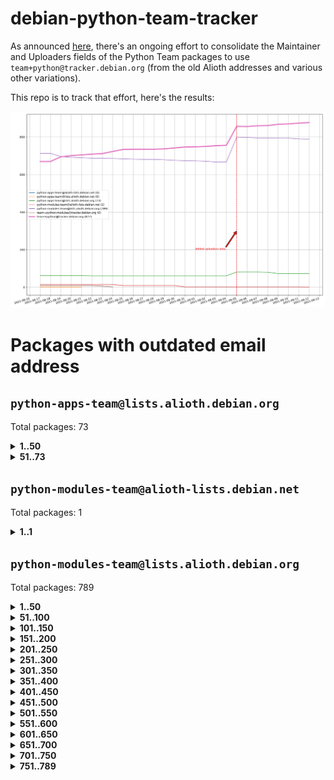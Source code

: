 # debian-python-team-tracker



As announced [here](https://lists.debian.org/debian-python/2021/08/msg00006.html), there's an ongoing effort to consolidate the Maintainer and Uploaders fields of the Python Team packages to use `team+python@tracker.debian.org` (from the old Alioth addresses and various other variations).



This repo is to track that effort, here's the results:



![Python team emails](images/python_team_emails.svg)


# Packages with outdated email address

## `python-apps-team@lists.alioth.debian.org`
Total packages: 73
<details>
<summary><b>1..50</b></summary>


| # | Package | Version |
| --- | --- | --- |
| 1 | [alot](https://tracker.debian.org/alot) | 0.9.1-2 |
| 2 | [archmage](https://tracker.debian.org/archmage) | 1:0.4.2.1-1 |
| 3 | [beets](https://tracker.debian.org/beets) | 1.4.9-7 |
| 4 | [ctop](https://tracker.debian.org/ctop) | 1.0.0-2.1 |
| 5 | [cython](https://tracker.debian.org/cython) | 0.29.14-1 |
| 6 | [db2twitter](https://tracker.debian.org/db2twitter) | 0.6-1.1 |
| 7 | [dirtbike](https://tracker.debian.org/dirtbike) | 0.3-7 |
| 8 | [discodos](https://tracker.debian.org/discodos) | 1.0~rc2-1 |
| 9 | [dkimpy-milter](https://tracker.debian.org/dkimpy-milter) | 1.2.2-1 |
| 10 | [dodgy](https://tracker.debian.org/dodgy) | 0.1.9-3 |
| 11 | [dot2tex](https://tracker.debian.org/dot2tex) | 2.11.3-2 |
| 12 | [droidlysis](https://tracker.debian.org/droidlysis) | 3.2.1-1 |
| 13 | [eric](https://tracker.debian.org/eric) | 21.1+ds1-1 |
| 14 | [etm](https://tracker.debian.org/etm) | 3.2.30-1.1 |
| 15 | [firmware-microbit-micropython](https://tracker.debian.org/firmware-microbit-micropython) | 1.0.1-2 |
| 16 | [flatlatex](https://tracker.debian.org/flatlatex) | 0.8-1.1 |
| 17 | [freealchemist](https://tracker.debian.org/freealchemist) | 0.5-1.1 |
| 18 | [gaupol](https://tracker.debian.org/gaupol) | 1.9-1 |
| 19 | [ghp-import](https://tracker.debian.org/ghp-import) | 0.5.5-2 |
| 20 | [gitinspector](https://tracker.debian.org/gitinspector) | 0.4.4+dfsg-9 |
| 21 | [gui-ufw](https://tracker.debian.org/gui-ufw) | 20.04.1-1 |
| 22 | [httpcode](https://tracker.debian.org/httpcode) | 0.6-1 |
| 23 | [isbg](https://tracker.debian.org/isbg) | 2.3.1-1 |
| 24 | [itstool](https://tracker.debian.org/itstool) | 2.0.6-1 |
| 25 | [j2cli](https://tracker.debian.org/j2cli) | 0.3.12b-2 |
| 26 | [jeepyb](https://tracker.debian.org/jeepyb) | 0+20190513-1 |
| 27 | [kanboard-cli](https://tracker.debian.org/kanboard-cli) | 0.0.2-1.1 |
| 28 | [kazam](https://tracker.debian.org/kazam) | 1.4.5-4 |
| 29 | [khard](https://tracker.debian.org/khard) | 0.17.0-1 |
| 30 | [legit](https://tracker.debian.org/legit) | 1.2.0.post0-1 |
| 31 | [lightyears](https://tracker.debian.org/lightyears) | 1.4-2 |
| 32 | [mayavi2](https://tracker.debian.org/mayavi2) | 4.7.1-2 |
| 33 | [membernator](https://tracker.debian.org/membernator) | 1.1.0-2 |
| 34 | [menulibre](https://tracker.debian.org/menulibre) | 2.2.1-1 |
| 35 | [muttdown](https://tracker.debian.org/muttdown) | 0.3.4-1 |
| 36 | [nfoview](https://tracker.debian.org/nfoview) | 1.28-1 |
| 37 | [pandoc-plantuml-filter](https://tracker.debian.org/pandoc-plantuml-filter) | 0.1.1-2 |
| 38 | [pdfarranger](https://tracker.debian.org/pdfarranger) | 1.6.2-1 |
| 39 | [pdfposter](https://tracker.debian.org/pdfposter) | 0.7.post1-1 |
| 40 | [pelican](https://tracker.debian.org/pelican) | 4.0.1+dfsg-1.1 |
| 41 | [pipenv](https://tracker.debian.org/pipenv) | 11.9.0-1.1 |
| 42 | [policyd-rate-limit](https://tracker.debian.org/policyd-rate-limit) | 1.0.1.1-1 |
| 43 | [powerline-gitstatus](https://tracker.debian.org/powerline-gitstatus) | 1.3.1-2 |
| 44 | [prospector](https://tracker.debian.org/prospector) | 1.1.7-2 |
| 45 | [puddletag](https://tracker.debian.org/puddletag) | 2.0.1-2 |
| 46 | [pybik](https://tracker.debian.org/pybik) | 3.0-3.1 |
| 47 | [pydocstyle](https://tracker.debian.org/pydocstyle) | 2.1.1-1 |
| 48 | [pydoctor](https://tracker.debian.org/pydoctor) | 19.11.0+git20200303.47424e7-1 |
| 49 | [pyp](https://tracker.debian.org/pyp) | 2.12-2 |
| 50 | [pypass](https://tracker.debian.org/pypass) | 0.2.1-1.1 |
</details>
<details>
<summary><b>51..73</b></summary>

| # | Package | Version |
| --- | --- | --- |
| 51 | [python-miio](https://tracker.debian.org/python-miio) | 0.5.0.1-1 |
| 52 | [pytrainer](https://tracker.debian.org/pytrainer) | 2.0.2-1 |
| 53 | [rabbitvcs](https://tracker.debian.org/rabbitvcs) | 0.18-2 |
| 54 | [radon](https://tracker.debian.org/radon) | 4.1.0+dfsg-1 |
| 55 | [retweet](https://tracker.debian.org/retweet) | 0.10-1.1 |
| 56 | [rst2pdf](https://tracker.debian.org/rst2pdf) | 0.98-1 |
| 57 | [sen](https://tracker.debian.org/sen) | 0.6.1-0.1 |
| 58 | [simple-image-reducer](https://tracker.debian.org/simple-image-reducer) | 1.0.2+git20191008-1 |
| 59 | [sinntp](https://tracker.debian.org/sinntp) | 1.6-1.2 |
| 60 | [smem](https://tracker.debian.org/smem) | 1.5-1.1 |
| 61 | [spf-engine](https://tracker.debian.org/spf-engine) | 2.9.2-1 |
| 62 | [sqlacodegen](https://tracker.debian.org/sqlacodegen) | 1.1.6-3 |
| 63 | [subdownloader](https://tracker.debian.org/subdownloader) | 2.1.0-3 |
| 64 | [testrepository](https://tracker.debian.org/testrepository) | 0.0.20-5 |
| 65 | [tldr-py](https://tracker.debian.org/tldr-py) | 0.7.0-3 |
| 66 | [toot](https://tracker.debian.org/toot) | 0.28.0-1 |
| 67 | [twitterwatch](https://tracker.debian.org/twitterwatch) | 0.1-1.1 |
| 68 | [txt2tags](https://tracker.debian.org/txt2tags) | 3.4-2 |
| 69 | [vf1](https://tracker.debian.org/vf1) | 0.0.11-2 |
| 70 | [voltron](https://tracker.debian.org/voltron) | 0.1.7+git20200109-1.1 |
| 71 | [vrfydmn](https://tracker.debian.org/vrfydmn) | 0.11.0-1 |
| 72 | [weasyprint](https://tracker.debian.org/weasyprint) | 51-2 |
| 73 | [zktop](https://tracker.debian.org/zktop) | 1.0.0-3 |
</details>

## `python-modules-team@alioth-lists.debian.net`
Total packages: 1
<details>
<summary><b>1..1</b></summary>


| # | Package | Version |
| --- | --- | --- |
| 1 | [setuptools-scm](https://tracker.debian.org/setuptools-scm) | 4.1.2-3 |
</details>

## `python-modules-team@lists.alioth.debian.org`
Total packages: 789
<details>
<summary><b>1..50</b></summary>


| # | Package | Version |
| --- | --- | --- |
| 1 | [aiodns](https://tracker.debian.org/aiodns) | 2.0.0-1 |
| 2 | [aiohttp-cors](https://tracker.debian.org/aiohttp-cors) | 0.7.0-1 |
| 3 | [aiohttp-jinja2](https://tracker.debian.org/aiohttp-jinja2) | 1.2.0-1 |
| 4 | [aiohttp-mako](https://tracker.debian.org/aiohttp-mako) | 0.4.0-1 |
| 5 | [aiohttp-socks](https://tracker.debian.org/aiohttp-socks) | 0.5.3-1 |
| 6 | [aiomysql](https://tracker.debian.org/aiomysql) | 0.0.20-2 |
| 7 | [aiopg](https://tracker.debian.org/aiopg) | 1.2.0~b2-1 |
| 8 | [aioredis](https://tracker.debian.org/aioredis) | 1.3.1-1 |
| 9 | [aiowsgi](https://tracker.debian.org/aiowsgi) | 0.7-1.1 |
| 10 | [aioxmlrpc](https://tracker.debian.org/aioxmlrpc) | 0.5-1.1 |
| 11 | [aiozmq](https://tracker.debian.org/aiozmq) | 0.9.0-1 |
| 12 | [anorack](https://tracker.debian.org/anorack) | 0.2.7-1 |
| 13 | [anosql](https://tracker.debian.org/anosql) | 1.0.1-1 |
| 14 | [appdirs](https://tracker.debian.org/appdirs) | 1.4.4-1 |
| 15 | [asn1crypto](https://tracker.debian.org/asn1crypto) | 1.4.0-1 |
| 16 | [astral](https://tracker.debian.org/astral) | 1.6.1-2 |
| 17 | [authheaders](https://tracker.debian.org/authheaders) | 0.13.0-1 |
| 18 | [authres](https://tracker.debian.org/authres) | 1.2.0-2 |
| 19 | [automat](https://tracker.debian.org/automat) | 20.2.0-1 |
| 20 | [azure-cosmos-table-python](https://tracker.debian.org/azure-cosmos-table-python) | 1.0.5+git20191025-5 |
| 21 | [babelfish](https://tracker.debian.org/babelfish) | 0.5.4-3 |
| 22 | [bdist-nsi](https://tracker.debian.org/bdist-nsi) | 0.1.5-2 |
| 23 | [behave](https://tracker.debian.org/behave) | 1.2.6-3 |
| 24 | [bernhard](https://tracker.debian.org/bernhard) | 0.2.6-2 |
| 25 | [betamax](https://tracker.debian.org/betamax) | 0.8.1-2 |
| 26 | [bibtexparser](https://tracker.debian.org/bibtexparser) | 1.1.0+ds-3 |
| 27 | [binaryornot](https://tracker.debian.org/binaryornot) | 0.4.4+dfsg-4 |
| 28 | [bitstruct](https://tracker.debian.org/bitstruct) | 8.9.0-1 |
| 29 | [blessings](https://tracker.debian.org/blessings) | 1.6-3 |
| 30 | [blinker](https://tracker.debian.org/blinker) | 1.4+dfsg1-0.3 |
| 31 | [bottleneck](https://tracker.debian.org/bottleneck) | 1.2.1+ds1-2 |
| 32 | [case](https://tracker.debian.org/case) | 1.5.3+dfsg-3 |
| 33 | [celery-batches](https://tracker.debian.org/celery-batches) | 0.2-2 |
| 34 | [celery-haystack](https://tracker.debian.org/celery-haystack) | 0.10-4 |
| 35 | [cerealizer](https://tracker.debian.org/cerealizer) | 0.8.1-3 |
| 36 | [chardet](https://tracker.debian.org/chardet) | 4.0.0-1 |
| 37 | [chargebee-python](https://tracker.debian.org/chargebee-python) | 1.6.6-1 |
| 38 | [chargebee2-python](https://tracker.debian.org/chargebee2-python) | 2.7.3-1 |
| 39 | [circuits](https://tracker.debian.org/circuits) | 3.1.0+ds1-2 |
| 40 | [cloudpickle](https://tracker.debian.org/cloudpickle) | 1.6.0-1 |
| 41 | [codicefiscale](https://tracker.debian.org/codicefiscale) | 0.9+ds0-2 |
| 42 | [colorclass](https://tracker.debian.org/colorclass) | 2.2.0-2.1 |
| 43 | [colorspacious](https://tracker.debian.org/colorspacious) | 1.1.2-2 |
| 44 | [commonmark](https://tracker.debian.org/commonmark) | 0.9.1-3 |
| 45 | [configobj](https://tracker.debian.org/configobj) | 5.0.6-4 |
| 46 | [constantly](https://tracker.debian.org/constantly) | 15.1.0-2 |
| 47 | [contextlib2](https://tracker.debian.org/contextlib2) | 0.6.0.post1-1 |
| 48 | [cookiecutter](https://tracker.debian.org/cookiecutter) | 1.6.0-4 |
| 49 | [coreapi](https://tracker.debian.org/coreapi) | 2.3.3-4 |
| 50 | [coreschema](https://tracker.debian.org/coreschema) | 0.0.4-3 |
</details>
<details>
<summary><b>51..100</b></summary>

| # | Package | Version |
| --- | --- | --- |
| 51 | [cov-core](https://tracker.debian.org/cov-core) | 1.15.0-3 |
| 52 | [cppy](https://tracker.debian.org/cppy) | 1.1.0-2 |
| 53 | [cram](https://tracker.debian.org/cram) | 0.7-4 |
| 54 | [cssutils](https://tracker.debian.org/cssutils) | 1.0.2-3 |
| 55 | [d2to1](https://tracker.debian.org/d2to1) | 0.2.12-2 |
| 56 | [deap](https://tracker.debian.org/deap) | 1.3.1-2 |
| 57 | [debiancontributors](https://tracker.debian.org/debiancontributors) | 0.7.8-2 |
| 58 | [defusedxml](https://tracker.debian.org/defusedxml) | 0.6.0-2 |
| 59 | [devpi-common](https://tracker.debian.org/devpi-common) | 3.2.2-1.1 |
| 60 | [django-ajax-selects](https://tracker.debian.org/django-ajax-selects) | 1.7.0-3 |
| 61 | [django-anymail](https://tracker.debian.org/django-anymail) | 7.1.0-1 |
| 62 | [django-auto-one-to-one](https://tracker.debian.org/django-auto-one-to-one) | 3.3.0-1 |
| 63 | [django-bitfield](https://tracker.debian.org/django-bitfield) | 1.9.6-2 |
| 64 | [django-countries](https://tracker.debian.org/django-countries) | 6.0-1 |
| 65 | [django-dirtyfields](https://tracker.debian.org/django-dirtyfields) | 1.3.1-2 |
| 66 | [django-downloadview](https://tracker.debian.org/django-downloadview) | 2.1.1-1 |
| 67 | [django-environ](https://tracker.debian.org/django-environ) | 0.4.4-2 |
| 68 | [django-filter](https://tracker.debian.org/django-filter) | 2.4.0-1 |
| 69 | [django-fsm-admin](https://tracker.debian.org/django-fsm-admin) | 1.2.4-2 |
| 70 | [django-guardian](https://tracker.debian.org/django-guardian) | 2.0.0-2 |
| 71 | [django-hvad](https://tracker.debian.org/django-hvad) | 1.8.0-1.1 |
| 72 | [django-impersonate](https://tracker.debian.org/django-impersonate) | 1.5-1 |
| 73 | [django-ipware](https://tracker.debian.org/django-ipware) | 3.0.0-1 |
| 74 | [django-js-reverse](https://tracker.debian.org/django-js-reverse) | 0.7.3-1.1 |
| 75 | [django-macaddress](https://tracker.debian.org/django-macaddress) | 1.5.0-2 |
| 76 | [django-maintenancemode](https://tracker.debian.org/django-maintenancemode) | 0.11.3-1 |
| 77 | [django-markupfield](https://tracker.debian.org/django-markupfield) | 2.0.0-1 |
| 78 | [django-memoize](https://tracker.debian.org/django-memoize) | 2.2.0+dfsg-1 |
| 79 | [django-model-utils](https://tracker.debian.org/django-model-utils) | 3.1.1-2 |
| 80 | [django-nose](https://tracker.debian.org/django-nose) | 1.4.6-2.1 |
| 81 | [django-notification](https://tracker.debian.org/django-notification) | 1.2.0-3 |
| 82 | [django-organizations](https://tracker.debian.org/django-organizations) | 1.1.2-1 |
| 83 | [django-pagination](https://tracker.debian.org/django-pagination) | 1.0.7-4 |
| 84 | [django-paintstore](https://tracker.debian.org/django-paintstore) | 0.2-4 |
| 85 | [django-picklefield](https://tracker.debian.org/django-picklefield) | 3.0.1-1 |
| 86 | [django-pipeline](https://tracker.debian.org/django-pipeline) | 1.6.14-3 |
| 87 | [django-q](https://tracker.debian.org/django-q) | 1.2.1-1 |
| 88 | [django-recurrence](https://tracker.debian.org/django-recurrence) | 1.10.3-1 |
| 89 | [django-redis-sessions](https://tracker.debian.org/django-redis-sessions) | 0.6.1-2 |
| 90 | [django-sass-processor](https://tracker.debian.org/django-sass-processor) | 0.8.2-1 |
| 91 | [django-setuptest](https://tracker.debian.org/django-setuptest) | 0.2.1-4 |
| 92 | [django-simple-captcha](https://tracker.debian.org/django-simple-captcha) | 0.5.6-2 |
| 93 | [django-simple-redis-admin](https://tracker.debian.org/django-simple-redis-admin) | 1.4.0-2 |
| 94 | [django-stronghold](https://tracker.debian.org/django-stronghold) | 0.3.0+debian-2 |
| 95 | [django-uwsgi](https://tracker.debian.org/django-uwsgi) | 0.2.2-2 |
| 96 | [django-webpack-loader](https://tracker.debian.org/django-webpack-loader) | 0.6.0-2 |
| 97 | [django-websocket-redis](https://tracker.debian.org/django-websocket-redis) | 0.4.7-2 |
| 98 | [django-wkhtmltopdf](https://tracker.debian.org/django-wkhtmltopdf) | 3.3.0-1 |
| 99 | [django-xmlrpc](https://tracker.debian.org/django-xmlrpc) | 0.1.8-2 |
| 100 | [djangorestframework-api-key](https://tracker.debian.org/djangorestframework-api-key) | 2.0.0-2 |
</details>
<details>
<summary><b>101..150</b></summary>

| # | Package | Version |
| --- | --- | --- |
| 101 | [djangorestframework-filters](https://tracker.debian.org/djangorestframework-filters) | 1.0.0.dev0-1 |
| 102 | [dkimpy](https://tracker.debian.org/dkimpy) | 1.0.5-1 |
| 103 | [dnsdiag](https://tracker.debian.org/dnsdiag) | 1.7.0-1 |
| 104 | [dnspython](https://tracker.debian.org/dnspython) | 2.0.0-1 |
| 105 | [dockerpty](https://tracker.debian.org/dockerpty) | 0.4.1-2 |
| 106 | [dominate](https://tracker.debian.org/dominate) | 2.3.1-2 |
| 107 | [doublex](https://tracker.debian.org/doublex) | 1.9.2-1 |
| 108 | [drf-generators](https://tracker.debian.org/drf-generators) | 0.5.0-1 |
| 109 | [easyprocess](https://tracker.debian.org/easyprocess) | 0.2.5-2 |
| 110 | [elasticsearch-curator](https://tracker.debian.org/elasticsearch-curator) | 5.8.1-1 |
| 111 | [entrypoints](https://tracker.debian.org/entrypoints) | 0.3-3 |
| 112 | [enum34](https://tracker.debian.org/enum34) | 1.1.6-4 |
| 113 | [enzyme](https://tracker.debian.org/enzyme) | 0.4.1-2 |
| 114 | [exam](https://tracker.debian.org/exam) | 0.10.5-3 |
| 115 | [factory-boy](https://tracker.debian.org/factory-boy) | 2.11.1-3 |
| 116 | [faker](https://tracker.debian.org/faker) | 0.9.3-0.1 |
| 117 | [fakesleep](https://tracker.debian.org/fakesleep) | 0.1-2 |
| 118 | [fastchunking](https://tracker.debian.org/fastchunking) | 0.0.3-2 |
| 119 | [fastkml](https://tracker.debian.org/fastkml) | 0.11-3 |
| 120 | [feedgenerator](https://tracker.debian.org/feedgenerator) | 1.9-2 |
| 121 | [flake8-docstrings](https://tracker.debian.org/flake8-docstrings) | 1.1.0-1.1 |
| 122 | [flake8-polyfill](https://tracker.debian.org/flake8-polyfill) | 1.0.2-2 |
| 123 | [flask-api](https://tracker.debian.org/flask-api) | 1.1+dfsg-1.1 |
| 124 | [flask-assets](https://tracker.debian.org/flask-assets) | 2.0-1 |
| 125 | [flask-babelex](https://tracker.debian.org/flask-babelex) | 0.9.4-1 |
| 126 | [flask-bcrypt](https://tracker.debian.org/flask-bcrypt) | 0.7.1-2 |
| 127 | [flask-compress](https://tracker.debian.org/flask-compress) | 1.4.0-3 |
| 128 | [flask-gravatar](https://tracker.debian.org/flask-gravatar) | 0.4.2-2 |
| 129 | [flask-htmlmin](https://tracker.debian.org/flask-htmlmin) | 1.3.2-2 |
| 130 | [flask-ldapconn](https://tracker.debian.org/flask-ldapconn) | 0.7.2-1.1 |
| 131 | [flask-limiter](https://tracker.debian.org/flask-limiter) | 1.0.1-2 |
| 132 | [flask-login](https://tracker.debian.org/flask-login) | 0.5.0-1 |
| 133 | [flask-mail](https://tracker.debian.org/flask-mail) | 0.9.1+dfsg1-1.1 |
| 134 | [flask-mongoengine](https://tracker.debian.org/flask-mongoengine) | 0.9.3-4 |
| 135 | [flask-multistatic](https://tracker.debian.org/flask-multistatic) | 1.0-2 |
| 136 | [flask-paranoid](https://tracker.debian.org/flask-paranoid) | 0.2.0-3.1 |
| 137 | [flask-principal](https://tracker.debian.org/flask-principal) | 0.4.0-2 |
| 138 | [flask-script](https://tracker.debian.org/flask-script) | 2.0.6-2 |
| 139 | [flask-silk](https://tracker.debian.org/flask-silk) | 0.2-18 |
| 140 | [flask-wtf](https://tracker.debian.org/flask-wtf) | 0.14.3-1 |
| 141 | [flufl.bounce](https://tracker.debian.org/flufl.bounce) | 3.0.1-1 |
| 142 | [flufl.enum](https://tracker.debian.org/flufl.enum) | 4.1.1-3 |
| 143 | [flufl.i18n](https://tracker.debian.org/flufl.i18n) | 3.0.1-1 |
| 144 | [flufl.lock](https://tracker.debian.org/flufl.lock) | 5.0.1-1 |
| 145 | [flufl.password](https://tracker.debian.org/flufl.password) | 1.3-3 |
| 146 | [flufl.testing](https://tracker.debian.org/flufl.testing) | 0.7-2 |
| 147 | [freetype-py](https://tracker.debian.org/freetype-py) | 2.2.0-1 |
| 148 | [gerritlib](https://tracker.debian.org/gerritlib) | 0.8.0-2 |
| 149 | [gmplot](https://tracker.debian.org/gmplot) | 1.2.0-2 |
| 150 | [gpxpy](https://tracker.debian.org/gpxpy) | 1.4.2-1 |
</details>
<details>
<summary><b>151..200</b></summary>

| # | Package | Version |
| --- | --- | --- |
| 151 | [gtextfsm](https://tracker.debian.org/gtextfsm) | 1.1.0-2 |
| 152 | [gtts](https://tracker.debian.org/gtts) | 2.0.3-1 |
| 153 | [gtts-token](https://tracker.debian.org/gtts-token) | 1.1.3-1 |
| 154 | [guzzle-sphinx-theme](https://tracker.debian.org/guzzle-sphinx-theme) | 0.7.11-5 |
| 155 | [hachoir](https://tracker.debian.org/hachoir) | 3.1.0+dfsg-3 |
| 156 | [haproxy-log-analysis](https://tracker.debian.org/haproxy-log-analysis) | 2.0~b0-2 |
| 157 | [heapdict](https://tracker.debian.org/heapdict) | 1.0.1-1 |
| 158 | [hiro](https://tracker.debian.org/hiro) | 0.5-2 |
| 159 | [httpx](https://tracker.debian.org/httpx) | 0.16.1-1 |
| 160 | [hyperlink](https://tracker.debian.org/hyperlink) | 19.0.0-2 |
| 161 | [hypothesis-auto](https://tracker.debian.org/hypothesis-auto) | 1.1.4-2 |
| 162 | [importmagic](https://tracker.debian.org/importmagic) | 0.1.7-2 |
| 163 | [inflection](https://tracker.debian.org/inflection) | 0.3.1-2 |
| 164 | [ipdb](https://tracker.debian.org/ipdb) | 0.13.3-1 |
| 165 | [isodate](https://tracker.debian.org/isodate) | 0.6.0-2 |
| 166 | [itypes](https://tracker.debian.org/itypes) | 1.1.0-4 |
| 167 | [jaraco.itertools](https://tracker.debian.org/jaraco.itertools) | 2.0.1-4 |
| 168 | [javaproperties](https://tracker.debian.org/javaproperties) | 0.7.0-1 |
| 169 | [jinja2-time](https://tracker.debian.org/jinja2-time) | 0.2.0-2 |
| 170 | [jpy](https://tracker.debian.org/jpy) | 0.9.0-3 |
| 171 | [jpylyzer](https://tracker.debian.org/jpylyzer) | 2.0.0-3 |
| 172 | [json-tricks](https://tracker.debian.org/json-tricks) | 3.11.0-2 |
| 173 | [jsonhyperschema-codec](https://tracker.debian.org/jsonhyperschema-codec) | 1.0.3-2 |
| 174 | [jsonpickle](https://tracker.debian.org/jsonpickle) | 1.2-1 |
| 175 | [junos-eznc](https://tracker.debian.org/junos-eznc) | 2.1.7-3 |
| 176 | [jupyter-sphinx-theme](https://tracker.debian.org/jupyter-sphinx-theme) | 0.0.6+ds1-10 |
| 177 | [kitchen](https://tracker.debian.org/kitchen) | 1.2.6-2 |
| 178 | [kivy](https://tracker.debian.org/kivy) | 1.11.0-2 |
| 179 | [kiwisolver](https://tracker.debian.org/kiwisolver) | 1.3.1-1 |
| 180 | [lazr.delegates](https://tracker.debian.org/lazr.delegates) | 2.0.3-2 |
| 181 | [lazr.restfulclient](https://tracker.debian.org/lazr.restfulclient) | 0.14.2-2 |
| 182 | [lazr.smtptest](https://tracker.debian.org/lazr.smtptest) | 2.0.3-2 |
| 183 | [lazr.uri](https://tracker.debian.org/lazr.uri) | 1.0.5-1 |
| 184 | [lexicon](https://tracker.debian.org/lexicon) | 3.3.17-1 |
| 185 | [libthumbor](https://tracker.debian.org/libthumbor) | 1.3.3-2 |
| 186 | [logilab-constraint](https://tracker.debian.org/logilab-constraint) | 0.6.0-2 |
| 187 | [mako](https://tracker.debian.org/mako) | 1.1.3+ds1-2 |
| 188 | [mando](https://tracker.debian.org/mando) | 0.6.4-5 |
| 189 | [manuel](https://tracker.debian.org/manuel) | 1.10.1-2 |
| 190 | [markupsafe](https://tracker.debian.org/markupsafe) | 1.1.1-1 |
| 191 | [mercurial-extension-utils](https://tracker.debian.org/mercurial-extension-utils) | 1.5.1-1 |
| 192 | [mercurial-extension-utils](https://tracker.debian.org/mercurial-extension-utils) | 1.5.1-3 |
| 193 | [mercurial-keyring](https://tracker.debian.org/mercurial-keyring) | 1.3.1-3 |
| 194 | [microsoft-authentication-extensions-for-python](https://tracker.debian.org/microsoft-authentication-extensions-for-python) | 0.3.0-1 |
| 195 | [milksnake](https://tracker.debian.org/milksnake) | 0.1.5-1 |
| 196 | [mimerender](https://tracker.debian.org/mimerender) | 0.6.0-2 |
| 197 | [mmllib](https://tracker.debian.org/mmllib) | 0.3.0.post1-2 |
| 198 | [mockldap](https://tracker.debian.org/mockldap) | 0.3.0-4 |
| 199 | [modernize](https://tracker.debian.org/modernize) | 0.7-2 |
| 200 | [moksha.common](https://tracker.debian.org/moksha.common) | 1.2.5-4 |
</details>
<details>
<summary><b>201..250</b></summary>

| # | Package | Version |
| --- | --- | --- |
| 201 | [more-itertools](https://tracker.debian.org/more-itertools) | 4.2.0-3 |
| 202 | [mrtparse](https://tracker.debian.org/mrtparse) | 1.6-2 |
| 203 | [multiprocess](https://tracker.debian.org/multiprocess) | 0.70.11.1-1 |
| 204 | [musicbrainzngs](https://tracker.debian.org/musicbrainzngs) | 0.7.1-2 |
| 205 | [mutagen](https://tracker.debian.org/mutagen) | 1.45.1-2 |
| 206 | [mwic](https://tracker.debian.org/mwic) | 0.7.8-1 |
| 207 | [mysql-connector-python](https://tracker.debian.org/mysql-connector-python) | 8.0.15-2 |
| 208 | [nb2plots](https://tracker.debian.org/nb2plots) | 0.6-2 |
| 209 | [netifaces](https://tracker.debian.org/netifaces) | 0.10.9-0.2 |
| 210 | [netmiko](https://tracker.debian.org/netmiko) | 2.4.2-1 |
| 211 | [networkx](https://tracker.debian.org/networkx) | 2.5+ds-2 |
| 212 | [nose](https://tracker.debian.org/nose) | 1.3.7-6 |
| 213 | [nose](https://tracker.debian.org/nose) | 1.3.7-7 |
| 214 | [nose2](https://tracker.debian.org/nose2) | 0.9.2-1 |
| 215 | [nose2-cov](https://tracker.debian.org/nose2-cov) | 1.0a4-3 |
| 216 | [ntplib](https://tracker.debian.org/ntplib) | 0.3.3-2 |
| 217 | [numpy-stl](https://tracker.debian.org/numpy-stl) | 2.9.0-1 |
| 218 | [numpydoc](https://tracker.debian.org/numpydoc) | 1.1.0-3 |
| 219 | [obsub](https://tracker.debian.org/obsub) | 0.2-4 |
| 220 | [okasha](https://tracker.debian.org/okasha) | 0.2.4-4 |
| 221 | [overpass](https://tracker.debian.org/overpass) | 0.7-1 |
| 222 | [paramiko](https://tracker.debian.org/paramiko) | 2.7.2-1 |
| 223 | [pastescript](https://tracker.debian.org/pastescript) | 2.0.2-4 |
| 224 | [pcapy](https://tracker.debian.org/pcapy) | 0.11.4-2 |
| 225 | [pdfkit](https://tracker.debian.org/pdfkit) | 0.6.1-2 |
| 226 | [pep8](https://tracker.debian.org/pep8) | 1.7.1-9 |
| 227 | [pep8-naming](https://tracker.debian.org/pep8-naming) | 0.10.0-1 |
| 228 | [pg8000](https://tracker.debian.org/pg8000) | 1.10.6-2 |
| 229 | [pidcat](https://tracker.debian.org/pidcat) | 2.1.0-4 |
| 230 | [pilkit](https://tracker.debian.org/pilkit) | 2.0-3 |
| 231 | [plastex](https://tracker.debian.org/plastex) | 2.1-2 |
| 232 | [ply](https://tracker.debian.org/ply) | 3.11-4 |
| 233 | [portio](https://tracker.debian.org/portio) | 0.5-4 |
| 234 | [postgresfixture](https://tracker.debian.org/postgresfixture) | 0.4.2-1 |
| 235 | [power](https://tracker.debian.org/power) | 1.4+dfsg-4 |
| 236 | [pprintpp](https://tracker.debian.org/pprintpp) | 0.4.0-2 |
| 237 | [preggy](https://tracker.debian.org/preggy) | 1.4.4-1 |
| 238 | [prettytable](https://tracker.debian.org/prettytable) | 0.7.2-5 |
| 239 | [proxmoxer](https://tracker.debian.org/proxmoxer) | 1.0.3-2 |
| 240 | [ptable](https://tracker.debian.org/ptable) | 0.9.2-2 |
| 241 | [py-macaroon-bakery](https://tracker.debian.org/py-macaroon-bakery) | 1.3.1-1 |
| 242 | [py-radix](https://tracker.debian.org/py-radix) | 0.10.0-3 |
| 243 | [py3dns](https://tracker.debian.org/py3dns) | 3.2.1-1 |
| 244 | [pyacoustid](https://tracker.debian.org/pyacoustid) | 1.2.0-2 |
| 245 | [pyasn1](https://tracker.debian.org/pyasn1) | 0.4.8-1 |
| 246 | [pybindgen](https://tracker.debian.org/pybindgen) | 0.20.0+dfsg1-2 |
| 247 | [pycairo](https://tracker.debian.org/pycairo) | 1.16.2-3 |
| 248 | [pycairo](https://tracker.debian.org/pycairo) | 1.16.2-4 |
| 249 | [pycallgraph](https://tracker.debian.org/pycallgraph) | 1.1.3-1.2 |
| 250 | [pycares](https://tracker.debian.org/pycares) | 3.1.1-1 |
</details>
<details>
<summary><b>251..300</b></summary>

| # | Package | Version |
| --- | --- | --- |
| 251 | [pychm](https://tracker.debian.org/pychm) | 0.8.6-2 |
| 252 | [pycifrw](https://tracker.debian.org/pycifrw) | 4.4-2 |
| 253 | [pyclamd](https://tracker.debian.org/pyclamd) | 0.4.0-2 |
| 254 | [pycodestyle](https://tracker.debian.org/pycodestyle) | 2.6.0-1 |
| 255 | [pycparser](https://tracker.debian.org/pycparser) | 2.20-3 |
| 256 | [pycryptodome](https://tracker.debian.org/pycryptodome) | 3.9.7+dfsg1-1 |
| 257 | [pycxx](https://tracker.debian.org/pycxx) | 7.1.4-0.1 |
| 258 | [pydbus](https://tracker.debian.org/pydbus) | 0.6.0-4 |
| 259 | [pydenticon](https://tracker.debian.org/pydenticon) | 0.3.1-2 |
| 260 | [pydispatcher](https://tracker.debian.org/pydispatcher) | 2.0.5-2 |
| 261 | [pydle](https://tracker.debian.org/pydle) | 0.9.4-2 |
| 262 | [pyeapi](https://tracker.debian.org/pyeapi) | 0.8.1-2 |
| 263 | [pyee](https://tracker.debian.org/pyee) | 7.0.2-1 |
| 264 | [pyenchant](https://tracker.debian.org/pyenchant) | 3.2.0-1 |
| 265 | [pyfg](https://tracker.debian.org/pyfg) | 0.50-2 |
| 266 | [pyfiglet](https://tracker.debian.org/pyfiglet) | 0.8.0+dfsg-1 |
| 267 | [pyfribidi](https://tracker.debian.org/pyfribidi) | 0.12.0+repack-7 |
| 268 | [pygame](https://tracker.debian.org/pygame) | 1.9.6+dfsg-2 |
| 269 | [pygeoif](https://tracker.debian.org/pygeoif) | 0.7-2 |
| 270 | [pygithub](https://tracker.debian.org/pygithub) | 1.43.7-1 |
| 271 | [pygments](https://tracker.debian.org/pygments) | 2.3.1+dfsg-3 |
| 272 | [pygtail](https://tracker.debian.org/pygtail) | 0.6.1-2 |
| 273 | [pygtkspellcheck](https://tracker.debian.org/pygtkspellcheck) | 4.0.5-2 |
| 274 | [pyhamcrest](https://tracker.debian.org/pyhamcrest) | 1.9.0-3 |
| 275 | [pyicu](https://tracker.debian.org/pyicu) | 2.5-1 |
| 276 | [pyinotify](https://tracker.debian.org/pyinotify) | 0.9.6-1.3 |
| 277 | [pyiosxr](https://tracker.debian.org/pyiosxr) | 0.52-1.1 |
| 278 | [pyjavaproperties](https://tracker.debian.org/pyjavaproperties) | 0.7-2 |
| 279 | [pyjokes](https://tracker.debian.org/pyjokes) | 0.5.0-3 |
| 280 | [pykcs11](https://tracker.debian.org/pykcs11) | 1.5.10-1 |
| 281 | [pylama](https://tracker.debian.org/pylama) | 7.4.3-3 |
| 282 | [pylibmc](https://tracker.debian.org/pylibmc) | 1.5.2-3 |
| 283 | [pylint-celery](https://tracker.debian.org/pylint-celery) | 0.3-5 |
| 284 | [pylint-common](https://tracker.debian.org/pylint-common) | 0.2.5-4 |
| 285 | [pylint-django](https://tracker.debian.org/pylint-django) | 2.0.13-1 |
| 286 | [pylint-flask](https://tracker.debian.org/pylint-flask) | 0.5-4 |
| 287 | [pylint-plugin-utils](https://tracker.debian.org/pylint-plugin-utils) | 0.6-1 |
| 288 | [pymacs](https://tracker.debian.org/pymacs) | 0.25-3 |
| 289 | [pymilter](https://tracker.debian.org/pymilter) | 1.0.4-2 |
| 290 | [pymodbus](https://tracker.debian.org/pymodbus) | 2.1.0+dfsg-2 |
| 291 | [pymssql](https://tracker.debian.org/pymssql) | 2.1.4+dfsg-3 |
| 292 | [pymupdf](https://tracker.debian.org/pymupdf) | 1.17.4+ds1-2 |
| 293 | [pynag](https://tracker.debian.org/pynag) | 1.1.2+dfsg-2 |
| 294 | [pynliner](https://tracker.debian.org/pynliner) | 0.8.0-2 |
| 295 | [pyopengl](https://tracker.debian.org/pyopengl) | 3.1.5+dfsg-1 |
| 296 | [pypandoc](https://tracker.debian.org/pypandoc) | 1.5+ds0-1 |
| 297 | [pyparsing](https://tracker.debian.org/pyparsing) | 2.4.7-1 |
| 298 | [pyphen](https://tracker.debian.org/pyphen) | 0.9.5-3 |
| 299 | [pyprind](https://tracker.debian.org/pyprind) | 2.11.2-2 |
| 300 | [pyquery](https://tracker.debian.org/pyquery) | 1.2.9-4 |
</details>
<details>
<summary><b>301..350</b></summary>

| # | Package | Version |
| --- | --- | --- |
| 301 | [pyrad](https://tracker.debian.org/pyrad) | 2.1-2 |
| 302 | [pyrfc3339](https://tracker.debian.org/pyrfc3339) | 1.1-2 |
| 303 | [pyrsistent](https://tracker.debian.org/pyrsistent) | 0.15.5-1 |
| 304 | [pysendfile](https://tracker.debian.org/pysendfile) | 2.0.1-3 |
| 305 | [pysimplesoap](https://tracker.debian.org/pysimplesoap) | 1.16.2-3 |
| 306 | [pysmi](https://tracker.debian.org/pysmi) | 0.3.2-2 |
| 307 | [pysodium](https://tracker.debian.org/pysodium) | 0.7.0-2 |
| 308 | [pyspf](https://tracker.debian.org/pyspf) | 2.0.14-2 |
| 309 | [pysrs](https://tracker.debian.org/pysrs) | 1.0.3-2 |
| 310 | [pysrt](https://tracker.debian.org/pysrt) | 1.0.1-2 |
| 311 | [pyssim](https://tracker.debian.org/pyssim) | 0.2-2 |
| 312 | [pystemd](https://tracker.debian.org/pystemd) | 0.7.0-4 |
| 313 | [pysubnettree](https://tracker.debian.org/pysubnettree) | 0.33-1 |
| 314 | [pytaglib](https://tracker.debian.org/pytaglib) | 0.3.6+dfsg-2 |
| 315 | [pytds](https://tracker.debian.org/pytds) | 1.10.0-1 |
| 316 | [pytest-arraydiff](https://tracker.debian.org/pytest-arraydiff) | 0.3-1 |
| 317 | [pytest-bdd](https://tracker.debian.org/pytest-bdd) | 3.2.1-1 |
| 318 | [pytest-cookies](https://tracker.debian.org/pytest-cookies) | 0.4.0-1 |
| 319 | [pytest-django](https://tracker.debian.org/pytest-django) | 3.5.1-1 |
| 320 | [pytest-expect](https://tracker.debian.org/pytest-expect) | 1.1.0-2 |
| 321 | [pytest-forked](https://tracker.debian.org/pytest-forked) | 1.3.0-1 |
| 322 | [pytest-helpers-namespace](https://tracker.debian.org/pytest-helpers-namespace) | 2019.1.8-1 |
| 323 | [pytest-httpbin](https://tracker.debian.org/pytest-httpbin) | 1.0.0-2 |
| 324 | [pytest-instafail](https://tracker.debian.org/pytest-instafail) | 0.4.2-1 |
| 325 | [pytest-remotedata](https://tracker.debian.org/pytest-remotedata) | 0.3.2-1 |
| 326 | [pytest-runner](https://tracker.debian.org/pytest-runner) | 2.11.1-1.2 |
| 327 | [pytest-sugar](https://tracker.debian.org/pytest-sugar) | 0.9.4-1 |
| 328 | [pytest-tornado](https://tracker.debian.org/pytest-tornado) | 0.8.1-1 |
| 329 | [pytest-vcr](https://tracker.debian.org/pytest-vcr) | 1.0.2-2 |
| 330 | [pytest-xvfb](https://tracker.debian.org/pytest-xvfb) | 1.2.0-1 |
| 331 | [python-activipy](https://tracker.debian.org/python-activipy) | 0.1-7 |
| 332 | [python-adal](https://tracker.debian.org/python-adal) | 1.2.2-1 |
| 333 | [python-agate](https://tracker.debian.org/python-agate) | 1.6.1-1 |
| 334 | [python-agate-dbf](https://tracker.debian.org/python-agate-dbf) | 0.2.0-2 |
| 335 | [python-agate-excel](https://tracker.debian.org/python-agate-excel) | 0.2.3-1 |
| 336 | [python-aiohttp-security](https://tracker.debian.org/python-aiohttp-security) | 0.4.0-2 |
| 337 | [python-aiohttp-session](https://tracker.debian.org/python-aiohttp-session) | 2.9.0-2 |
| 338 | [python-aioinflux](https://tracker.debian.org/python-aioinflux) | 0.9.0-2 |
| 339 | [python-aiomeasures](https://tracker.debian.org/python-aiomeasures) | 0.5.14-3 |
| 340 | [python-altair](https://tracker.debian.org/python-altair) | 4.0.1-2 |
| 341 | [python-altgraph](https://tracker.debian.org/python-altgraph) | 0.17+ds0-1 |
| 342 | [python-amqplib](https://tracker.debian.org/python-amqplib) | 1.0.2-2 |
| 343 | [python-anyjson](https://tracker.debian.org/python-anyjson) | 0.3.3-2 |
| 344 | [python-apptools](https://tracker.debian.org/python-apptools) | 4.5.0-1.1 |
| 345 | [python-aptly](https://tracker.debian.org/python-aptly) | 0.12.10-2 |
| 346 | [python-argon2](https://tracker.debian.org/python-argon2) | 18.3.0-2 |
| 347 | [python-args](https://tracker.debian.org/python-args) | 0.1.0-3 |
| 348 | [python-arpy](https://tracker.debian.org/python-arpy) | 1.1.1-4 |
| 349 | [python-astor](https://tracker.debian.org/python-astor) | 0.8.1-1 |
| 350 | [python-async-timeout](https://tracker.debian.org/python-async-timeout) | 3.0.1-1.1 |
</details>
<details>
<summary><b>351..400</b></summary>

| # | Package | Version |
| --- | --- | --- |
| 351 | [python-azure-devtools](https://tracker.debian.org/python-azure-devtools) | 1.2.0-1 |
| 352 | [python-base58](https://tracker.debian.org/python-base58) | 1.0.3-1.1 |
| 353 | [python-bcdoc](https://tracker.debian.org/python-bcdoc) | 0.16.0-2 |
| 354 | [python-bioblend](https://tracker.debian.org/python-bioblend) | 0.7.0-3 |
| 355 | [python-bitbucket-api](https://tracker.debian.org/python-bitbucket-api) | 0.5.0-3 |
| 356 | [python-box](https://tracker.debian.org/python-box) | 3.4.6-2 |
| 357 | [python-btrees](https://tracker.debian.org/python-btrees) | 4.3.1-2 |
| 358 | [python-cachecontrol](https://tracker.debian.org/python-cachecontrol) | 0.12.6-1 |
| 359 | [python-can](https://tracker.debian.org/python-can) | 3.3.2.final~github-2 |
| 360 | [python-cement](https://tracker.debian.org/python-cement) | 2.10.0-2 |
| 361 | [python-cerberus](https://tracker.debian.org/python-cerberus) | 1.3.2-1 |
| 362 | [python-click](https://tracker.debian.org/python-click) | 7.1.2-1 |
| 363 | [python-click-log](https://tracker.debian.org/python-click-log) | 0.2.1-2 |
| 364 | [python-click-threading](https://tracker.debian.org/python-click-threading) | 0.4.4-2 |
| 365 | [python-clint](https://tracker.debian.org/python-clint) | 0.5.1-3 |
| 366 | [python-cluster](https://tracker.debian.org/python-cluster) | 1.3.3-3 |
| 367 | [python-cmarkgfm](https://tracker.debian.org/python-cmarkgfm) | 0.4.2-1 |
| 368 | [python-coloredlogs](https://tracker.debian.org/python-coloredlogs) | 7.3-2 |
| 369 | [python-colour](https://tracker.debian.org/python-colour) | 0.1.5-2 |
| 370 | [python-commentjson](https://tracker.debian.org/python-commentjson) | 0.8.3-2 |
| 371 | [python-consul](https://tracker.debian.org/python-consul) | 0.7.1-1.1 |
| 372 | [python-cookies](https://tracker.debian.org/python-cookies) | 2.2.1-3 |
| 373 | [python-cpuinfo](https://tracker.debian.org/python-cpuinfo) | 5.0.0-2 |
| 374 | [python-crcmod](https://tracker.debian.org/python-crcmod) | 1.7+dfsg-2 |
| 375 | [python-cs](https://tracker.debian.org/python-cs) | 2.7.1-1 |
| 376 | [python-cssselect2](https://tracker.debian.org/python-cssselect2) | 0.3.0-1 |
| 377 | [python-cycler](https://tracker.debian.org/python-cycler) | 0.10.0-3 |
| 378 | [python-daiquiri](https://tracker.debian.org/python-daiquiri) | 1.6.0-1 |
| 379 | [python-dbfread](https://tracker.debian.org/python-dbfread) | 2.0.7-3 |
| 380 | [python-decorator](https://tracker.debian.org/python-decorator) | 4.4.2-2 |
| 381 | [python-demjson](https://tracker.debian.org/python-demjson) | 2.2.4-5 |
| 382 | [python-diaspy](https://tracker.debian.org/python-diaspy) | 0.6.0-2 |
| 383 | [python-dict2xml](https://tracker.debian.org/python-dict2xml) | 1.7.0-1 |
| 384 | [python-dictobj](https://tracker.debian.org/python-dictobj) | 0.4-4 |
| 385 | [python-distro](https://tracker.debian.org/python-distro) | 1.5.0-1 |
| 386 | [python-distutils-extra](https://tracker.debian.org/python-distutils-extra) | 2.45 |
| 387 | [python-django-braces](https://tracker.debian.org/python-django-braces) | 1.14.0-1 |
| 388 | [python-django-casclient](https://tracker.debian.org/python-django-casclient) | 1.5.3-1 |
| 389 | [python-django-dbconn-retry](https://tracker.debian.org/python-django-dbconn-retry) | 0.1.5-1.1 |
| 390 | [python-django-etcd-settings](https://tracker.debian.org/python-django-etcd-settings) | 0.1.13+dfsg-3 |
| 391 | [python-django-gravatar2](https://tracker.debian.org/python-django-gravatar2) | 1.4.4-2 |
| 392 | [python-django-imagekit](https://tracker.debian.org/python-django-imagekit) | 4.0.2-3 |
| 393 | [python-django-jsonfield](https://tracker.debian.org/python-django-jsonfield) | 1.4.0-2 |
| 394 | [python-django-ordered-model](https://tracker.debian.org/python-django-ordered-model) | 3.4.1-1 |
| 395 | [python-django-push-notifications](https://tracker.debian.org/python-django-push-notifications) | 1.4.1-1 |
| 396 | [python-django-rest-framework-guardian](https://tracker.debian.org/python-django-rest-framework-guardian) | 0.3.0-2 |
| 397 | [python-django-rest-hooks](https://tracker.debian.org/python-django-rest-hooks) | 1.6.0-1.1 |
| 398 | [python-django-rules](https://tracker.debian.org/python-django-rules) | 2.2.0-1 |
| 399 | [python-django-simple-history](https://tracker.debian.org/python-django-simple-history) | 2.7.0-1.1 |
| 400 | [python-django-split-settings](https://tracker.debian.org/python-django-split-settings) | 0.3.0-2 |
</details>
<details>
<summary><b>401..450</b></summary>

| # | Package | Version |
| --- | --- | --- |
| 401 | [python-django-tagging](https://tracker.debian.org/python-django-tagging) | 1:0.4.5-3 |
| 402 | [python-dmidecode](https://tracker.debian.org/python-dmidecode) | 3.12.2-11 |
| 403 | [python-dnslib](https://tracker.debian.org/python-dnslib) | 0.9.14-1 |
| 404 | [python-docutils](https://tracker.debian.org/python-docutils) | 0.16+dfsg-2 |
| 405 | [python-doubleratchet](https://tracker.debian.org/python-doubleratchet) | 0.6.0-2 |
| 406 | [python-dpkt](https://tracker.debian.org/python-dpkt) | 1.9.2-2 |
| 407 | [python-dynaconf](https://tracker.debian.org/python-dynaconf) | 2.2.3-2 |
| 408 | [python-easywebdav](https://tracker.debian.org/python-easywebdav) | 1.2.0-8 |
| 409 | [python-eliot](https://tracker.debian.org/python-eliot) | 1.11.0-1 |
| 410 | [python-enable](https://tracker.debian.org/python-enable) | 4.8.1-1 |
| 411 | [python-envisage](https://tracker.debian.org/python-envisage) | 4.9.0-2.1 |
| 412 | [python-envparse](https://tracker.debian.org/python-envparse) | 0.2.0-2 |
| 413 | [python-envs](https://tracker.debian.org/python-envs) | 1.2.6-1.1 |
| 414 | [python-epc](https://tracker.debian.org/python-epc) | 0.0.5-3 |
| 415 | [python-etcd](https://tracker.debian.org/python-etcd) | 0.4.5-2 |
| 416 | [python-ethtool](https://tracker.debian.org/python-ethtool) | 0.14-3 |
| 417 | [python-ewmh](https://tracker.debian.org/python-ewmh) | 0.1.6-2 |
| 418 | [python-exchangelib](https://tracker.debian.org/python-exchangelib) | 3.2.0-1 |
| 419 | [python-exotel](https://tracker.debian.org/python-exotel) | 0.1.5-2 |
| 420 | [python-fastimport](https://tracker.debian.org/python-fastimport) | 0.9.8-5 |
| 421 | [python-feather-format](https://tracker.debian.org/python-feather-format) | 0.3.1+dfsg1-4 |
| 422 | [python-flaky](https://tracker.debian.org/python-flaky) | 3.7.0-1 |
| 423 | [python-flask-jwt-extended](https://tracker.debian.org/python-flask-jwt-extended) | 3.24.1-2 |
| 424 | [python-flask-marshmallow](https://tracker.debian.org/python-flask-marshmallow) | 0.10.1-4 |
| 425 | [python-flask-seeder](https://tracker.debian.org/python-flask-seeder) | 0.1~a2-2 |
| 426 | [python-flor](https://tracker.debian.org/python-flor) | 1.1.3-1 |
| 427 | [python-ftputil](https://tracker.debian.org/python-ftputil) | 3.4-3 |
| 428 | [python-fudge](https://tracker.debian.org/python-fudge) | 1.1.0-2 |
| 429 | [python-gammu](https://tracker.debian.org/python-gammu) | 2.12-2 |
| 430 | [python-gear](https://tracker.debian.org/python-gear) | 0.5.8-5 |
| 431 | [python-genty](https://tracker.debian.org/python-genty) | 1.3.2-1 |
| 432 | [python-geoip](https://tracker.debian.org/python-geoip) | 1.3.2-3 |
| 433 | [python-geoip2](https://tracker.debian.org/python-geoip2) | 2.9.0+dfsg1-2 |
| 434 | [python-getdns](https://tracker.debian.org/python-getdns) | 1.0.0~b1-2 |
| 435 | [python-gflags](https://tracker.debian.org/python-gflags) | 1.5.1-7 |
| 436 | [python-gitdb](https://tracker.debian.org/python-gitdb) | 4.0.5-1 |
| 437 | [python-glob2](https://tracker.debian.org/python-glob2) | 0.5-3 |
| 438 | [python-gmpy2](https://tracker.debian.org/python-gmpy2) | 2.1.0~b5-0.1 |
| 439 | [python-gntp](https://tracker.debian.org/python-gntp) | 1.0.3-2 |
| 440 | [python-gnupg](https://tracker.debian.org/python-gnupg) | 0.4.6-1 |
| 441 | [python-grpc-tools](https://tracker.debian.org/python-grpc-tools) | 1.14.1-1 |
| 442 | [python-guizero](https://tracker.debian.org/python-guizero) | 1.1.0+dfsg1-2 |
| 443 | [python-hashids](https://tracker.debian.org/python-hashids) | 1.3.1-1 |
| 444 | [python-hidapi](https://tracker.debian.org/python-hidapi) | 0.9.0.post3-2 |
| 445 | [python-hiredis](https://tracker.debian.org/python-hiredis) | 1.0.1-1 |
| 446 | [python-hpilo](https://tracker.debian.org/python-hpilo) | 4.3-3 |
| 447 | [python-html2text](https://tracker.debian.org/python-html2text) | 2020.1.16-1 |
| 448 | [python-http-parser](https://tracker.debian.org/python-http-parser) | 0.9.0-1 |
| 449 | [python-httptools](https://tracker.debian.org/python-httptools) | 0.1.1-1 |
| 450 | [python-ibm-cloud-sdk-core](https://tracker.debian.org/python-ibm-cloud-sdk-core) | 1.6.2-1 |
</details>
<details>
<summary><b>451..500</b></summary>

| # | Package | Version |
| --- | --- | --- |
| 451 | [python-icalendar](https://tracker.debian.org/python-icalendar) | 4.0.3-4 |
| 452 | [python-idna](https://tracker.debian.org/python-idna) | 2.10-1 |
| 453 | [python-imagesize](https://tracker.debian.org/python-imagesize) | 1.2.0-2 |
| 454 | [python-iniparse](https://tracker.debian.org/python-iniparse) | 0.4-3 |
| 455 | [python-ipaddr](https://tracker.debian.org/python-ipaddr) | 2.2.0-4 |
| 456 | [python-ipaddress](https://tracker.debian.org/python-ipaddress) | 1.0.23-1 |
| 457 | [python-ipfix](https://tracker.debian.org/python-ipfix) | 0.9.7-2 |
| 458 | [python-irodsclient](https://tracker.debian.org/python-irodsclient) | 0.8.1-2 |
| 459 | [python-isc-dhcp-leases](https://tracker.debian.org/python-isc-dhcp-leases) | 0.9.1-2 |
| 460 | [python-iso3166](https://tracker.debian.org/python-iso3166) | 0.8.git20170319-2 |
| 461 | [python-isoweek](https://tracker.debian.org/python-isoweek) | 1.3.3-3 |
| 462 | [python-jellyfish](https://tracker.debian.org/python-jellyfish) | 0.8.2-1 |
| 463 | [python-jmespath](https://tracker.debian.org/python-jmespath) | 0.10.0-1 |
| 464 | [python-jsonrpc](https://tracker.debian.org/python-jsonrpc) | 1.13.0-1 |
| 465 | [python-junit-xml](https://tracker.debian.org/python-junit-xml) | 1.9-1 |
| 466 | [python-kajiki](https://tracker.debian.org/python-kajiki) | 0.8.2-1 |
| 467 | [python-kanboard](https://tracker.debian.org/python-kanboard) | 1.0.1-1.1 |
| 468 | [python-keepalive](https://tracker.debian.org/python-keepalive) | 0.5-2 |
| 469 | [python-keyring](https://tracker.debian.org/python-keyring) | 18.0.1-2 |
| 470 | [python-langdetect](https://tracker.debian.org/python-langdetect) | 1.0.7-4 |
| 471 | [python-launchpadlib](https://tracker.debian.org/python-launchpadlib) | 1.10.13-1 |
| 472 | [python-ldap](https://tracker.debian.org/python-ldap) | 3.2.0-4 |
| 473 | [python-ldapdomaindump](https://tracker.debian.org/python-ldapdomaindump) | 0.9.3-1 |
| 474 | [python-leather](https://tracker.debian.org/python-leather) | 0.3.3-1.1 |
| 475 | [python-libais](https://tracker.debian.org/python-libais) | 0.17+git.20190917.master.e464cf8-2 |
| 476 | [python-libguess](https://tracker.debian.org/python-libguess) | 1.1-4 |
| 477 | [python-logfury](https://tracker.debian.org/python-logfury) | 0.1.2-4 |
| 478 | [python-lupa](https://tracker.debian.org/python-lupa) | 1.9+dfsg-1 |
| 479 | [python-lzo](https://tracker.debian.org/python-lzo) | 1.12-3 |
| 480 | [python-macholib](https://tracker.debian.org/python-macholib) | 1.14+ds0-1 |
| 481 | [python-mailer](https://tracker.debian.org/python-mailer) | 0.8.1-4 |
| 482 | [python-marshmallow-polyfield](https://tracker.debian.org/python-marshmallow-polyfield) | 5.9-1 |
| 483 | [python-marshmallow-sqlalchemy](https://tracker.debian.org/python-marshmallow-sqlalchemy) | 0.19.0-1 |
| 484 | [python-mastodon](https://tracker.debian.org/python-mastodon) | 1.5.1-1 |
| 485 | [python-mbed-host-tests](https://tracker.debian.org/python-mbed-host-tests) | 1.4.4-3 |
| 486 | [python-mbed-ls](https://tracker.debian.org/python-mbed-ls) | 1.6.2+dfsg-3 |
| 487 | [python-mccabe](https://tracker.debian.org/python-mccabe) | 0.6.1-3 |
| 488 | [python-measurement](https://tracker.debian.org/python-measurement) | 2.0.1-2 |
| 489 | [python-mechanize](https://tracker.debian.org/python-mechanize) | 1:0.4.5-2 |
| 490 | [python-meld3](https://tracker.debian.org/python-meld3) | 1.0.2-3 |
| 491 | [python-mkdocs](https://tracker.debian.org/python-mkdocs) | 1.1.2+dfsg-1 |
| 492 | [python-mnemonic](https://tracker.debian.org/python-mnemonic) | 0.19-1 |
| 493 | [python-model-mommy](https://tracker.debian.org/python-model-mommy) | 1.6.0-2 |
| 494 | [python-morris](https://tracker.debian.org/python-morris) | 1.2-2 |
| 495 | [python-mpegdash](https://tracker.debian.org/python-mpegdash) | 0.2.0-1 |
| 496 | [python-mpv](https://tracker.debian.org/python-mpv) | 0.5.2-1 |
| 497 | [python-msrestazure](https://tracker.debian.org/python-msrestazure) | 0.6.2-1 |
| 498 | [python-multidict](https://tracker.debian.org/python-multidict) | 5.1.0-1 |
| 499 | [python-munch](https://tracker.debian.org/python-munch) | 2.3.2-2 |
| 500 | [python-murmurhash](https://tracker.debian.org/python-murmurhash) | 1.0.2-1 |
</details>
<details>
<summary><b>501..550</b></summary>

| # | Package | Version |
| --- | --- | --- |
| 501 | [python-mysqldb](https://tracker.debian.org/python-mysqldb) | 1.4.4-2 |
| 502 | [python-nacl](https://tracker.debian.org/python-nacl) | 1.4.0-1 |
| 503 | [python-netaddr](https://tracker.debian.org/python-netaddr) | 0.7.19-4 |
| 504 | [python-nine](https://tracker.debian.org/python-nine) | 1.1.0-1 |
| 505 | [python-noise](https://tracker.debian.org/python-noise) | 1.2.3-3 |
| 506 | [python-notify2](https://tracker.debian.org/python-notify2) | 0.3-4 |
| 507 | [python-nox](https://tracker.debian.org/python-nox) | 2019.5.30-2 |
| 508 | [python-ntlm-auth](https://tracker.debian.org/python-ntlm-auth) | 1.4.0-1 |
| 509 | [python-oauth](https://tracker.debian.org/python-oauth) | 1.0.1-6 |
| 510 | [python-odf](https://tracker.debian.org/python-odf) | 1.4.1-1 |
| 511 | [python-offtrac](https://tracker.debian.org/python-offtrac) | 0.1.0-2.1 |
| 512 | [python-ofxclient](https://tracker.debian.org/python-ofxclient) | 2.0.4-2 |
| 513 | [python-opcua](https://tracker.debian.org/python-opcua) | 0.98.11-1 |
| 514 | [python-openid-cla](https://tracker.debian.org/python-openid-cla) | 1.2-2 |
| 515 | [python-openid-teams](https://tracker.debian.org/python-openid-teams) | 1.2-2 |
| 516 | [python-openidc-client](https://tracker.debian.org/python-openidc-client) | 0.6.0-1.1 |
| 517 | [python-opentimestamps](https://tracker.debian.org/python-opentimestamps) | 0.4.1-1 |
| 518 | [python-overpy](https://tracker.debian.org/python-overpy) | 0.4-2 |
| 519 | [python-padme](https://tracker.debian.org/python-padme) | 1.1.1-3 |
| 520 | [python-pallets-sphinx-themes](https://tracker.debian.org/python-pallets-sphinx-themes) | 1.2.3-1 |
| 521 | [python-pampy](https://tracker.debian.org/python-pampy) | 1.8.4-2 |
| 522 | [python-pamqp](https://tracker.debian.org/python-pamqp) | 2.3.0-2 |
| 523 | [python-parse-type](https://tracker.debian.org/python-parse-type) | 0.3.4-3 |
| 524 | [python-path-and-address](https://tracker.debian.org/python-path-and-address) | 2.0.1-2 |
| 525 | [python-pathtools](https://tracker.debian.org/python-pathtools) | 0.1.2-4 |
| 526 | [python-paypal](https://tracker.debian.org/python-paypal) | 1.2.5-3 |
| 527 | [python-pcl](https://tracker.debian.org/python-pcl) | 0.3.0~rc1+dfsg-9 |
| 528 | [python-peakutils](https://tracker.debian.org/python-peakutils) | 1.3.3+ds-2 |
| 529 | [python-pem](https://tracker.debian.org/python-pem) | 19.1.0-1 |
| 530 | [python-persistent](https://tracker.debian.org/python-persistent) | 4.6.4-0.2 |
| 531 | [python-pex](https://tracker.debian.org/python-pex) | 1.1.14-3.1 |
| 532 | [python-pgbouncer](https://tracker.debian.org/python-pgbouncer) | 0.0.9-3 |
| 533 | [python-pgmagick](https://tracker.debian.org/python-pgmagick) | 0.7.5-1 |
| 534 | [python-pgpdump](https://tracker.debian.org/python-pgpdump) | 1.5-2 |
| 535 | [python-pgspecial](https://tracker.debian.org/python-pgspecial) | 1.11.10+dfsg1-1 |
| 536 | [python-phonenumbers](https://tracker.debian.org/python-phonenumbers) | 8.12.1-1 |
| 537 | [python-picklable-itertools](https://tracker.debian.org/python-picklable-itertools) | 0.1.1-3 |
| 538 | [python-pika](https://tracker.debian.org/python-pika) | 0.11.0-5 |
| 539 | [python-pkginfo](https://tracker.debian.org/python-pkginfo) | 1.4.2-3 |
| 540 | [python-plac](https://tracker.debian.org/python-plac) | 0.9.6-1.1 |
| 541 | [python-plaster](https://tracker.debian.org/python-plaster) | 1.0-2 |
| 542 | [python-plaster-pastedeploy](https://tracker.debian.org/python-plaster-pastedeploy) | 0.5-3 |
| 543 | [python-prctl](https://tracker.debian.org/python-prctl) | 1.7-2 |
| 544 | [python-preshed](https://tracker.debian.org/python-preshed) | 3.0.2-1 |
| 545 | [python-pretend](https://tracker.debian.org/python-pretend) | 1.0.9-1 |
| 546 | [python-prettylog](https://tracker.debian.org/python-prettylog) | 0.1.0-2 |
| 547 | [python-priority](https://tracker.debian.org/python-priority) | 1.3.0-3 |
| 548 | [python-progress](https://tracker.debian.org/python-progress) | 1.5-1 |
| 549 | [python-progressbar](https://tracker.debian.org/python-progressbar) | 2.5-2 |
| 550 | [python-protego](https://tracker.debian.org/python-protego) | 0.1.16+dfsg-2 |
</details>
<details>
<summary><b>551..600</b></summary>

| # | Package | Version |
| --- | --- | --- |
| 551 | [python-prov](https://tracker.debian.org/python-prov) | 1.5.2-2 |
| 552 | [python-pskc](https://tracker.debian.org/python-pskc) | 1.1-3 |
| 553 | [python-public](https://tracker.debian.org/python-public) | 0.5-1.1 |
| 554 | [python-publicsuffix2](https://tracker.debian.org/python-publicsuffix2) | 2.20191221-2 |
| 555 | [python-py-zipkin](https://tracker.debian.org/python-py-zipkin) | 0.15.0-1.1 |
| 556 | [python-pyalsa](https://tracker.debian.org/python-pyalsa) | 1.1.6-2 |
| 557 | [python-pyasn1-modules](https://tracker.debian.org/python-pyasn1-modules) | 0.2.1-1 |
| 558 | [python-pybadges](https://tracker.debian.org/python-pybadges) | 2.2.1-1 |
| 559 | [python-pyface](https://tracker.debian.org/python-pyface) | 6.1.2-2 |
| 560 | [python-pyftpdlib](https://tracker.debian.org/python-pyftpdlib) | 1.5.4-2 |
| 561 | [python-pygerrit2](https://tracker.debian.org/python-pygerrit2) | 2.0.4-2 |
| 562 | [python-pygtrie](https://tracker.debian.org/python-pygtrie) | 2.2-1.1 |
| 563 | [python-pypump](https://tracker.debian.org/python-pypump) | 0.7-3 |
| 564 | [python-pysnmp4-apps](https://tracker.debian.org/python-pysnmp4-apps) | 0.3.2-2.2 |
| 565 | [python-pysnmp4-mibs](https://tracker.debian.org/python-pysnmp4-mibs) | 0.1.3-3 |
| 566 | [python-pytest-benchmark](https://tracker.debian.org/python-pytest-benchmark) | 3.2.2-2 |
| 567 | [python-pytest-lazy-fixture](https://tracker.debian.org/python-pytest-lazy-fixture) | 0.5.1-1.1 |
| 568 | [python-pyvmomi](https://tracker.debian.org/python-pyvmomi) | 6.7.1-3 |
| 569 | [python-qrcode](https://tracker.debian.org/python-qrcode) | 6.1-2 |
| 570 | [python-qtpy](https://tracker.debian.org/python-qtpy) | 1.9.0-3 |
| 571 | [python-rarfile](https://tracker.debian.org/python-rarfile) | 3.1-1 |
| 572 | [python-ratelimiter](https://tracker.debian.org/python-ratelimiter) | 1.2.0.post0-1 |
| 573 | [python-redisearch-py](https://tracker.debian.org/python-redisearch-py) | 1.0.0-1 |
| 574 | [python-regex](https://tracker.debian.org/python-regex) | 0.1.20201113-1 |
| 575 | [python-releases](https://tracker.debian.org/python-releases) | 1.6.3-1 |
| 576 | [python-repoze.lru](https://tracker.debian.org/python-repoze.lru) | 0.7-2 |
| 577 | [python-repoze.sphinx.autointerface](https://tracker.debian.org/python-repoze.sphinx.autointerface) | 0.8-0.2 |
| 578 | [python-repoze.tm2](https://tracker.debian.org/python-repoze.tm2) | 2.0-2 |
| 579 | [python-requests-cache](https://tracker.debian.org/python-requests-cache) | 0.5.2-1 |
| 580 | [python-requests-ntlm](https://tracker.debian.org/python-requests-ntlm) | 1.1.0-1.1 |
| 581 | [python-requirements-detector](https://tracker.debian.org/python-requirements-detector) | 0.6-2 |
| 582 | [python-restless](https://tracker.debian.org/python-restless) | 2.1.1-2 |
| 583 | [python-roman](https://tracker.debian.org/python-roman) | 2.0.0-4 |
| 584 | [python-roman](https://tracker.debian.org/python-roman) | 2.0.0-5 |
| 585 | [python-rpaths](https://tracker.debian.org/python-rpaths) | 0.13-1.1 |
| 586 | [python-rply](https://tracker.debian.org/python-rply) | 0.7.7-2 |
| 587 | [python-rsa](https://tracker.debian.org/python-rsa) | 4.0-4 |
| 588 | [python-rstr](https://tracker.debian.org/python-rstr) | 2.2.6-2 |
| 589 | [python-sabyenc](https://tracker.debian.org/python-sabyenc) | 4.0.2-1 |
| 590 | [python-schedutils](https://tracker.debian.org/python-schedutils) | 0.6-2.1 |
| 591 | [python-schema](https://tracker.debian.org/python-schema) | 0.6.7-3 |
| 592 | [python-schroot](https://tracker.debian.org/python-schroot) | 0.4-4 |
| 593 | [python-scp](https://tracker.debian.org/python-scp) | 0.13.0-2 |
| 594 | [python-scrapy-djangoitem](https://tracker.debian.org/python-scrapy-djangoitem) | 1.1.1-4 |
| 595 | [python-scripttest](https://tracker.debian.org/python-scripttest) | 1.3-3 |
| 596 | [python-scruffy](https://tracker.debian.org/python-scruffy) | 0.3.3-2 |
| 597 | [python-sdnotify](https://tracker.debian.org/python-sdnotify) | 0.3.1-2 |
| 598 | [python-serverfiles](https://tracker.debian.org/python-serverfiles) | 0.3.0-1 |
| 599 | [python-service-identity](https://tracker.debian.org/python-service-identity) | 18.1.0-6 |
| 600 | [python-setoptconf](https://tracker.debian.org/python-setoptconf) | 0.2.0-5 |
</details>
<details>
<summary><b>601..650</b></summary>

| # | Package | Version |
| --- | --- | --- |
| 601 | [python-sexpdata](https://tracker.debian.org/python-sexpdata) | 0.0.3-2 |
| 602 | [python-shade](https://tracker.debian.org/python-shade) | 1.30.0-3 |
| 603 | [python-shellescape](https://tracker.debian.org/python-shellescape) | 3.4.1-4 |
| 604 | [python-simpy](https://tracker.debian.org/python-simpy) | 2.3.1+dfsg-2 |
| 605 | [python-simpy3](https://tracker.debian.org/python-simpy3) | 3.0.11-2 |
| 606 | [python-slimmer](https://tracker.debian.org/python-slimmer) | 0.1.30-8 |
| 607 | [python-slugify](https://tracker.debian.org/python-slugify) | 4.0.0-1 |
| 608 | [python-smstrade](https://tracker.debian.org/python-smstrade) | 0.2.4-6 |
| 609 | [python-socketpool](https://tracker.debian.org/python-socketpool) | 0.5.3-5 |
| 610 | [python-sparkpost](https://tracker.debian.org/python-sparkpost) | 1.3.7-2 |
| 611 | [python-sphinx-issues](https://tracker.debian.org/python-sphinx-issues) | 1.2.0-2 |
| 612 | [python-spur](https://tracker.debian.org/python-spur) | 0.3.21-1 |
| 613 | [python-srp](https://tracker.debian.org/python-srp) | 1.0.15-1 |
| 614 | [python-statsd](https://tracker.debian.org/python-statsd) | 3.3.0-2 |
| 615 | [python-stopit](https://tracker.debian.org/python-stopit) | 1.1.2-1 |
| 616 | [python-structlog](https://tracker.debian.org/python-structlog) | 20.1.0-1 |
| 617 | [python-sunlight](https://tracker.debian.org/python-sunlight) | 1.1.5-3 |
| 618 | [python-suntime](https://tracker.debian.org/python-suntime) | 1.2.5-2 |
| 619 | [python-tablib](https://tracker.debian.org/python-tablib) | 0.13.0-1 |
| 620 | [python-tblib](https://tracker.debian.org/python-tblib) | 1.7.0-1 |
| 621 | [python-tempita](https://tracker.debian.org/python-tempita) | 0.5.2-6 |
| 622 | [python-tesserocr](https://tracker.debian.org/python-tesserocr) | 2.5.0-1 |
| 623 | [python-test-server](https://tracker.debian.org/python-test-server) | 0.0.27-2 |
| 624 | [python-testing.common.database](https://tracker.debian.org/python-testing.common.database) | 2.0.0-2 |
| 625 | [python-testing.mysqld](https://tracker.debian.org/python-testing.mysqld) | 1.4.0-4 |
| 626 | [python-testing.postgresql](https://tracker.debian.org/python-testing.postgresql) | 1.3.0-2 |
| 627 | [python-textile](https://tracker.debian.org/python-textile) | 1:4.0.1-3 |
| 628 | [python-thriftpy](https://tracker.debian.org/python-thriftpy) | 0.3.9+ds1-1 |
| 629 | [python-tidylib](https://tracker.debian.org/python-tidylib) | 0.3.2~dfsg-6 |
| 630 | [python-timeline](https://tracker.debian.org/python-timeline) | 0.0.7-2 |
| 631 | [python-tinycss](https://tracker.debian.org/python-tinycss) | 0.4-3 |
| 632 | [python-tinycss2](https://tracker.debian.org/python-tinycss2) | 1.0.2-1 |
| 633 | [python-tktreectrl](https://tracker.debian.org/python-tktreectrl) | 2.0.2-3 |
| 634 | [python-tld](https://tracker.debian.org/python-tld) | 0.11.11-1 |
| 635 | [python-toml](https://tracker.debian.org/python-toml) | 0.10.1-1 |
| 636 | [python-tomlkit](https://tracker.debian.org/python-tomlkit) | 0.6.0-2 |
| 637 | [python-traits](https://tracker.debian.org/python-traits) | 5.2.0-2 |
| 638 | [python-traitsui](https://tracker.debian.org/python-traitsui) | 6.1.3-3 |
| 639 | [python-translationstring](https://tracker.debian.org/python-translationstring) | 1.4-1 |
| 640 | [python-trezor](https://tracker.debian.org/python-trezor) | 0.12.2-2 |
| 641 | [python-trie](https://tracker.debian.org/python-trie) | 0.2+ds-2 |
| 642 | [python-twitter](https://tracker.debian.org/python-twitter) | 3.3-2 |
| 643 | [python-typeguard](https://tracker.debian.org/python-typeguard) | 2.2.2-1.1 |
| 644 | [python-tzlocal](https://tracker.debian.org/python-tzlocal) | 2.1-1 |
| 645 | [python-ua-parser](https://tracker.debian.org/python-ua-parser) | 0.10.0-1 |
| 646 | [python-udatetime](https://tracker.debian.org/python-udatetime) | 0.0.16-4 |
| 647 | [python-uflash](https://tracker.debian.org/python-uflash) | 1.2.4+dfsg-4 |
| 648 | [python-unicodecsv](https://tracker.debian.org/python-unicodecsv) | 0.14.1-2 |
| 649 | [python-unidiff](https://tracker.debian.org/python-unidiff) | 0.5.5-2 |
| 650 | [python-urlobject](https://tracker.debian.org/python-urlobject) | 2.4.3-3 |
</details>
<details>
<summary><b>651..700</b></summary>

| # | Package | Version |
| --- | --- | --- |
| 651 | [python-urwidtrees](https://tracker.debian.org/python-urwidtrees) | 1.0.3.dev0-1 |
| 652 | [python-utils](https://tracker.debian.org/python-utils) | 2.3.0-2 |
| 653 | [python-vagrant](https://tracker.debian.org/python-vagrant) | 0.5.15-3 |
| 654 | [python-validictory](https://tracker.debian.org/python-validictory) | 0.8.3-4 |
| 655 | [python-vega-datasets](https://tracker.debian.org/python-vega-datasets) | 0.8+dfsg-2 |
| 656 | [python-venusian](https://tracker.debian.org/python-venusian) | 3.0.0-1 |
| 657 | [python-versioneer](https://tracker.debian.org/python-versioneer) | 0.18-3 |
| 658 | [python-vobject](https://tracker.debian.org/python-vobject) | 0.9.6.1-0.2 |
| 659 | [python-watson-developer-cloud](https://tracker.debian.org/python-watson-developer-cloud) | 4.3.0-1 |
| 660 | [python-webencodings](https://tracker.debian.org/python-webencodings) | 0.5.1-2 |
| 661 | [python-webob](https://tracker.debian.org/python-webob) | 1:1.8.6-1.1 |
| 662 | [python-werkzeug](https://tracker.debian.org/python-werkzeug) | 1.0.1+dfsg1-2 |
| 663 | [python-wget](https://tracker.debian.org/python-wget) | 3.2-3 |
| 664 | [python-wheezy.template](https://tracker.debian.org/python-wheezy.template) | 0.1.167-2 |
| 665 | [python-whoosh](https://tracker.debian.org/python-whoosh) | 2.7.4+git6-g9134ad92-5 |
| 666 | [python-wither](https://tracker.debian.org/python-wither) | 1.1-2 |
| 667 | [python-wsgilog](https://tracker.debian.org/python-wsgilog) | 0.3.1-3 |
| 668 | [python-wsproto](https://tracker.debian.org/python-wsproto) | 0.15.0-3 |
| 669 | [python-x3dh](https://tracker.debian.org/python-x3dh) | 0.5.8-2 |
| 670 | [python-xapian-haystack](https://tracker.debian.org/python-xapian-haystack) | 2.1.0-6 |
| 671 | [python-xeddsa](https://tracker.debian.org/python-xeddsa) | 0.4.6-2 |
| 672 | [python-yaswfp](https://tracker.debian.org/python-yaswfp) | 0.9.3-1.1 |
| 673 | [python-yenc](https://tracker.debian.org/python-yenc) | 0.4.0-8 |
| 674 | [python-zc.customdoctests](https://tracker.debian.org/python-zc.customdoctests) | 1.0.1-2 |
| 675 | [python-zeroconf](https://tracker.debian.org/python-zeroconf) | 0.26.1-1 |
| 676 | [python-zipp](https://tracker.debian.org/python-zipp) | 1.0.0-3 |
| 677 | [python-zxcvbn](https://tracker.debian.org/python-zxcvbn) | 4.4.28-2 |
| 678 | [python3-openid](https://tracker.debian.org/python3-openid) | 3.1.0-1.1 |
| 679 | [python3-proselint](https://tracker.debian.org/python3-proselint) | 0.10.2-2 |
| 680 | [pythondialog](https://tracker.debian.org/pythondialog) | 3.5.1-1 |
| 681 | [pythonmagick](https://tracker.debian.org/pythonmagick) | 0.9.19-6 |
| 682 | [pytoml](https://tracker.debian.org/pytoml) | 0.1.21-1 |
| 683 | [pyuca](https://tracker.debian.org/pyuca) | 1.2-2 |
| 684 | [pyusb](https://tracker.debian.org/pyusb) | 1.0.2-2 |
| 685 | [pyutilib](https://tracker.debian.org/pyutilib) | 5.8.0-1 |
| 686 | [pyvirtualdisplay](https://tracker.debian.org/pyvirtualdisplay) | 0.2.1-3 |
| 687 | [pywavelets](https://tracker.debian.org/pywavelets) | 1.1.1-1 |
| 688 | [pywinrm](https://tracker.debian.org/pywinrm) | 0.3.0-2 |
| 689 | [quark-sphinx-theme](https://tracker.debian.org/quark-sphinx-theme) | 0.5.1-2 |
| 690 | [readlike](https://tracker.debian.org/readlike) | 0.1.3-1.1 |
| 691 | [recommonmark](https://tracker.debian.org/recommonmark) | 0.6.0+ds-1 |
| 692 | [redis-py-cluster](https://tracker.debian.org/redis-py-cluster) | 2.0.0-1 |
| 693 | [reentry](https://tracker.debian.org/reentry) | 1.3.1-1 |
| 694 | [reparser](https://tracker.debian.org/reparser) | 1.4.3-1 |
| 695 | [requests-aws](https://tracker.debian.org/requests-aws) | 0.1.5-2 |
| 696 | [restrictedpython](https://tracker.debian.org/restrictedpython) | 4.0~b3-2 |
| 697 | [ripe-atlas-cousteau](https://tracker.debian.org/ripe-atlas-cousteau) | 1.4.2-3 |
| 698 | [ripe-atlas-sagan](https://tracker.debian.org/ripe-atlas-sagan) | 1.2.2-2 |
| 699 | [robot-detection](https://tracker.debian.org/robot-detection) | 0.4.0-2 |
| 700 | [routes](https://tracker.debian.org/routes) | 2.5.1-1 |
</details>
<details>
<summary><b>701..750</b></summary>

| # | Package | Version |
| --- | --- | --- |
| 701 | [sgmllib3k](https://tracker.debian.org/sgmllib3k) | 1.0.0-3 |
| 702 | [simplegeneric](https://tracker.debian.org/simplegeneric) | 0.8.1-3 |
| 703 | [singledispatch](https://tracker.debian.org/singledispatch) | 3.4.0.3-3 |
| 704 | [sireader](https://tracker.debian.org/sireader) | 1.1.1-2 |
| 705 | [sleekxmpp](https://tracker.debian.org/sleekxmpp) | 1.3.3-6 |
| 706 | [slimit](https://tracker.debian.org/slimit) | 0.8.1-4 |
| 707 | [smartypants](https://tracker.debian.org/smartypants) | 2.0.0-2 |
| 708 | [social-auth-app-django](https://tracker.debian.org/social-auth-app-django) | 3.1.0-2.1 |
| 709 | [social-auth-core](https://tracker.debian.org/social-auth-core) | 3.1.0-1.1 |
| 710 | [sorl-thumbnail](https://tracker.debian.org/sorl-thumbnail) | 12.5.0-2 |
| 711 | [sortedcollections](https://tracker.debian.org/sortedcollections) | 1.0.1-1 |
| 712 | [sortedcontainers](https://tracker.debian.org/sortedcontainers) | 2.1.0-2 |
| 713 | [sparql-wrapper-python](https://tracker.debian.org/sparql-wrapper-python) | 1.8.5-1 |
| 714 | [speaklater](https://tracker.debian.org/speaklater) | 1.3-5 |
| 715 | [sphinx](https://tracker.debian.org/sphinx) | 1.5.6-2 |
| 716 | [sphinx](https://tracker.debian.org/sphinx) | 1.8.5-2 |
| 717 | [sphinx](https://tracker.debian.org/sphinx) | 1.8.5-3 |
| 718 | [sphinx](https://tracker.debian.org/sphinx) | 1.8.5-4 |
| 719 | [sphinx](https://tracker.debian.org/sphinx) | 1.8.5-5 |
| 720 | [sphinx](https://tracker.debian.org/sphinx) | 1.8.5-7 |
| 721 | [sphinx](https://tracker.debian.org/sphinx) | 1.8.5-9 |
| 722 | [sphinx](https://tracker.debian.org/sphinx) | 2.4.3-2 |
| 723 | [sphinx](https://tracker.debian.org/sphinx) | 2.4.3-4 |
| 724 | [sphinx](https://tracker.debian.org/sphinx) | 3.2.1-1 |
| 725 | [sphinx-autorun](https://tracker.debian.org/sphinx-autorun) | 1.1.0-3.1 |
| 726 | [sphinx-bootstrap-theme](https://tracker.debian.org/sphinx-bootstrap-theme) | 0.7.1-1 |
| 727 | [sphinx-celery](https://tracker.debian.org/sphinx-celery) | 2.0.0-1 |
| 728 | [sphinx-intl](https://tracker.debian.org/sphinx-intl) | 2.0.1-2 |
| 729 | [sphinx-rst-builder](https://tracker.debian.org/sphinx-rst-builder) | 0.0.3-2 |
| 730 | [sphinxcontrib-asyncio](https://tracker.debian.org/sphinxcontrib-asyncio) | 0.2.0-2 |
| 731 | [sphinxcontrib-devhelp](https://tracker.debian.org/sphinxcontrib-devhelp) | 1.0.2-2 |
| 732 | [sphinxcontrib-doxylink](https://tracker.debian.org/sphinxcontrib-doxylink) | 1.5-1 |
| 733 | [sphinxcontrib-log-cabinet](https://tracker.debian.org/sphinxcontrib-log-cabinet) | 1.0.1-2 |
| 734 | [sphinxcontrib-qthelp](https://tracker.debian.org/sphinxcontrib-qthelp) | 1.0.3-2 |
| 735 | [sphinxcontrib-rubydomain](https://tracker.debian.org/sphinxcontrib-rubydomain) | 0.1~dev-20100804-2 |
| 736 | [sphinxcontrib-websupport](https://tracker.debian.org/sphinxcontrib-websupport) | 1.2.4-1 |
| 737 | [sphinxtesters](https://tracker.debian.org/sphinxtesters) | 0.2.3-1 |
| 738 | [sqlalchemy](https://tracker.debian.org/sqlalchemy) | 1.3.15+ds1-1 |
| 739 | [sqlalchemy](https://tracker.debian.org/sqlalchemy) | 1.3.22+ds1-1 |
| 740 | [sqlparse](https://tracker.debian.org/sqlparse) | 0.3.1-1 |
| 741 | [sshpubkeys](https://tracker.debian.org/sshpubkeys) | 3.1.0-2.1 |
| 742 | [sshtunnel](https://tracker.debian.org/sshtunnel) | 0.1.4-2 |
| 743 | [stardicter](https://tracker.debian.org/stardicter) | 1.2-1 |
| 744 | [straight.plugin](https://tracker.debian.org/straight.plugin) | 1.4.1-3 |
| 745 | [stsci.distutils](https://tracker.debian.org/stsci.distutils) | 0.3.7-5 |
| 746 | [subvertpy](https://tracker.debian.org/subvertpy) | 0.11.0~git20191228+2423bf1-3 |
| 747 | [svgwrite](https://tracker.debian.org/svgwrite) | 1.3.1-1 |
| 748 | [tagpy](https://tracker.debian.org/tagpy) | 2013.1-7 |
| 749 | [terminaltables](https://tracker.debian.org/terminaltables) | 3.1.0-3 |
| 750 | [texext](https://tracker.debian.org/texext) | 0.6.6-2 |
</details>
<details>
<summary><b>751..789</b></summary>

| # | Package | Version |
| --- | --- | --- |
| 751 | [tinydb](https://tracker.debian.org/tinydb) | 3.15.2-2 |
| 752 | [tldextract](https://tracker.debian.org/tldextract) | 2.2.1-1 |
| 753 | [translation-finder](https://tracker.debian.org/translation-finder) | 1.0-1 |
| 754 | [transmissionrpc](https://tracker.debian.org/transmissionrpc) | 0.11-4 |
| 755 | [trololio](https://tracker.debian.org/trololio) | 1.0-2 |
| 756 | [tvdb-api](https://tracker.debian.org/tvdb-api) | 3.0.2-1 |
| 757 | [twodict](https://tracker.debian.org/twodict) | 1.2-2 |
| 758 | [txacme](https://tracker.debian.org/txacme) | 0.9.2-2 |
| 759 | [txws](https://tracker.debian.org/txws) | 0.9.1-4 |
| 760 | [txzmq](https://tracker.debian.org/txzmq) | 0.8.0-2 |
| 761 | [typogrify](https://tracker.debian.org/typogrify) | 1:2.0.7-2 |
| 762 | [u-msgpack-python](https://tracker.debian.org/u-msgpack-python) | 2.3.0-2 |
| 763 | [unittest2](https://tracker.debian.org/unittest2) | 1.1.0-7 |
| 764 | [utidylib](https://tracker.debian.org/utidylib) | 0.5-3 |
| 765 | [validators](https://tracker.debian.org/validators) | 0.14.2-2 |
| 766 | [vcr.py](https://tracker.debian.org/vcr.py) | 4.0.2-1 |
| 767 | [vim-autopep8](https://tracker.debian.org/vim-autopep8) | 1.2.0-2 |
| 768 | [voluptuous](https://tracker.debian.org/voluptuous) | 0.11.1-1 |
| 769 | [vsts-cd-manager](https://tracker.debian.org/vsts-cd-manager) | 1.0.2-3 |
| 770 | [wchartype](https://tracker.debian.org/wchartype) | 0.1-2 |
| 771 | [wcwidth](https://tracker.debian.org/wcwidth) | 0.1.9+dfsg1-2 |
| 772 | [webpy](https://tracker.debian.org/webpy) | 1:0.61-1 |
| 773 | [websocket-client](https://tracker.debian.org/websocket-client) | 0.57.0-1 |
| 774 | [wheel](https://tracker.debian.org/wheel) | 0.34.2-1 |
| 775 | [whichcraft](https://tracker.debian.org/whichcraft) | 0.4.1-2 |
| 776 | [wikitrans](https://tracker.debian.org/wikitrans) | 1.3-1 |
| 777 | [willow](https://tracker.debian.org/willow) | 1.4-1 |
| 778 | [wlc](https://tracker.debian.org/wlc) | 1.2-1 |
| 779 | [wokkel](https://tracker.debian.org/wokkel) | 18.0.0-3.1 |
| 780 | [wsgiproxy2](https://tracker.debian.org/wsgiproxy2) | 0.4.5-1.1 |
| 781 | [wtf-peewee](https://tracker.debian.org/wtf-peewee) | 3.0.0+dfsg-2 |
| 782 | [wtforms](https://tracker.debian.org/wtforms) | 2.2.1-2 |
| 783 | [xhtml2pdf](https://tracker.debian.org/xhtml2pdf) | 0.2.4-1 |
| 784 | [xlsxwriter](https://tracker.debian.org/xlsxwriter) | 1.1.2-0.2 |
| 785 | [xlwt](https://tracker.debian.org/xlwt) | 1.3.0-3 |
| 786 | [zc.lockfile](https://tracker.debian.org/zc.lockfile) | 2.0-1 |
| 787 | [zict](https://tracker.debian.org/zict) | 2.0.0-1 |
| 788 | [zodbpickle](https://tracker.debian.org/zodbpickle) | 1.0-3 |
| 789 | [zope.deprecation](https://tracker.debian.org/zope.deprecation) | 4.4.0-4 |
</details>
